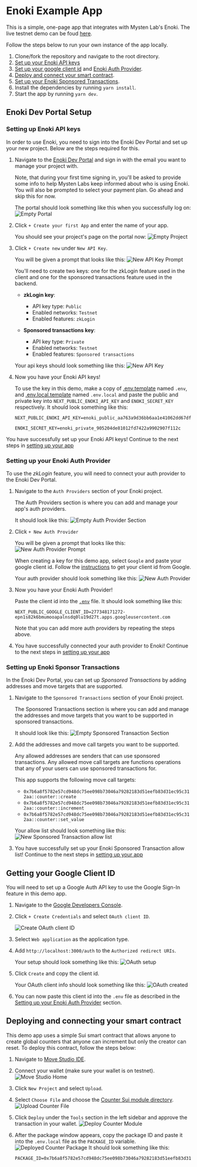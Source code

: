 # Enoki Example App
This is a simple, one-page app that integrates with Mysten Lab's Enoki. The live testnet demo can be foud [here](https://enoki-example-app.vercel.app).

Follow the steps below to run your own instance of the app locally.

1. Clone/fork the repository and navigate to the root directory.
2. [Set up your Enoki API keys](#setting-up-enoki-api-keys)
3. [Set up your google client id](#getting-your-google-client-id) and [Enoki Auth Provider](#setting-up-your-enoki-auth-provider).
4. [Deploy and connect your smart contract](#deploying-and-connecting-your-smart-contract).
5. [Set up your Enoki Sponsored Transactions](#setting-up-enoki-sponsor-transactions).
6. Install the dependencies by running `yarn install`.
7. Start the app by running `yarn dev`.

## Enoki Dev Portal Setup
### Setting up Enoki API keys
In order to use Enoki, you need to sign into the Enoki Dev Portal and set up your new project. Below are the steps required for this. 

1. Navigate to the [Enoki Dev Portal](https://portal.enoki.mystenlabs.com) and sign in with the email you want to manage your project with. 

    Note, that during your first time signing in, you'll be asked to provide some info to help Mysten Labs keep informed about who is using Enoki. You will also be prompted to select your payment plan. Go ahead and skip this for now.

    The portal should look something like this when you successfully log on: 
    ![Empty Portal](images/empty-dev-portal.png)

2. Click `+ Create your first App` and enter the name of your app. 

    You should see your project's page on the portal now:
    ![Empty Project](images/empty-project.png)

3. Click `+ Create new` under `New API Key`. 

    You will be given a prompt that looks like this: 
    ![New API Key Prompt](images/api-key-prompt.png)

    You'll need to create two keys: one for the zkLogin feature used in the client and one for the sponsored transactions feature used in the backend.

    - **zkLogin key**: 
      - API key type: `Public`
      - Enabled networks: `Testnet`
      - Enabled features: `zkLogin`

    - **Sponsored transactions key**:
      - API key type: `Private`
      - Enabled networks: `Testnet`
      - Enabled features: `Sponsored transactions`

    Your api keys should look something like this: 
    ![New API Key](images/new-api-keys.png)

4. Now you have your Enoki API keys! 
    
    To use the key in this demo, make a copy of [.env.template](./.env.template) named `.env`, and [.env.local.template](./.env.local.template) named `.env.local` and paste the public and private key into `NEXT_PUBLIC_ENOKI_API_KEY` and `ENOKI_SECRET_KEY` respectively. It should look something like this: 

    ```
    NEXT_PUBLIC_ENOKI_API_KEY=enoki_public_aa763a9d36bb6aa1e41062dd67df2518
    ```

    ```
    ENOKI_SECRET_KEY=enoki_private_905204de81012fd7422a9902907f112c
    ```

You have successfully set up your Enoki API keys! Continue to the next steps in [setting up your app](#enoki-example-app)

### Setting up your Enoki Auth Provider
To use the *zkLogin* feature, you will need to connect your auth provider to the Enoki Dev Portal. 

1. Navigate to the `Auth Providers` section of your Enoki project. 

    The Auth Providers section is where you can add and manage your app's auth providers. 

    It should look like this: 
    ![Empty Auth Provider Section](images/empty-auth-provider-page.png)

2. Click `+ New Auth Provider`

    You will be given a prompt that looks like this: 
    ![New Auth Provider Prompt](images/auth-provider-prompt.png)

    When creating a key for this demo app, select `Google` and paste your google client id. Follow the [instructions](#getting-your-google-client-id) to get your client id from Google.

    Your auth provider should look something like this: 
    ![New Auth Provider](images/new-auth-provider.png)

3. Now you have your Enoki Auth Provider! 

    Paste the client id into the [`.env`](./.env) file. It should look something like this: 

    ```
    NEXT_PUBLIC_GOOGLE_CLIENT_ID=277348171272-epn1s82k6bmumooapalnsdq0lu19d27t.apps.googleusercontent.com
    ```

    Note that you can add more auth providers by repeating the steps above.

4. You have successfully connected your auth provider to Enoki! Continue to the next steps in [setting up your app](#enoki-example-app)

### Setting up Enoki Sponsor Transactions
In the Enoki Dev Portal, you can set up *Sponsored Transactions* by adding addresses and move targets that are supported. 

1. Navigate to the `Sponsored Transactions` section of your Enoki project. 

    The Sponsored Transactions section is where you can add and manage the addresses and move targets that you want to be supported in sponsored transactions. 

    It should look like this: 
    ![Empty Sponsored Transaction Section](images/empty-sponsored-transaction-page.png)

2. Add the addresses and move call targets you want to be supported. 

    Any allowed addresses are senders that can use sponsored transactions. Any allowed move call targets are functions operations that any of your users can use sponsored transactions for. 

    This app supports the following move call targets: 
    - `0x7b6a8f5782e57cd948dc75ee098b73046a79282183d51eefb83d31ec95c312aa::counter::create`
    - `0x7b6a8f5782e57cd948dc75ee098b73046a79282183d51eefb83d31ec95c312aa::counter::increment`
    - `0x7b6a8f5782e57cd948dc75ee098b73046a79282183d51eefb83d31ec95c312aa::counter::set_value`

    Your allow list should look something like this: 
    ![New Sponsored Transaction allow list](images/new-sponsored-transaction-list.png)

3. You have successfully set up your Enoki Sponsored Transaction allow list! Continue to the next steps in [setting up your app](#enoki-example-app)


## Getting your Google Client ID
You will need to set up a Google Auth API key to use the Google Sign-In feature in this demo app.

1. Navigate to the [Google Developers Console](https://console.cloud.google.com/apis/credentials).
2. Click `+ Create Credentials` and select `OAuth client ID`.

    ![Create OAuth client ID](images/create-credential.png)

3. Select `Web application` as the application type.
4. Add `http://localhost:3000/auth` to the `Authorized redirect URIs`.

    Your setup should look something like this:
    ![OAuth setup](images/authorized-url.png)
5. Click `Create` and copy the client id.

    Your OAuth client info should look something like this:
    ![OAuth created](images/OAuth-created.png)

6. You can now paste this client id into the `.env` file as described in the [Setting up your Enoki Auth Provider](#setting-up-your-enoki-auth-provider) section.
   
## Deploying and connecting your smart contract
This demo app uses a simple Sui smart contract that allows anyone to create global counters that anyone can increment but only the creator can reset. To deploy this contract, follow the steps below:

1. Navigate to [Move Studio IDE](https://movestudio.dev/build).
2. Connect your wallet (make sure your wallet is on testnet). ![Move Studio Home](images/move-studio-home.png)
3. Click `New Project` and select `Upload`.
4. Select `Choose File` and choose the [Counter Sui module directory](./move/counter/). ![Upload Counter File](images/move-studio-upload.png)
5. Click `Deploy` under the `Tools` section in the left sidebar and approve the transaction in your wallet. ![Deploy Counter Module](images/move-studio-deploy-sidebar.png)
6. After the package window appears, copy the package ID and paste it into the `.env.local` file as the `PACKAGE_ID` variable. ![Deployed Counter Package](images/move-studio-deployed-package.png) It should look something like this:

    ```
    PACKAGE_ID=0x7b6a8f5782e57cd948dc75ee098b73046a79282183d51eefb83d31ec95c312aa
    ```

